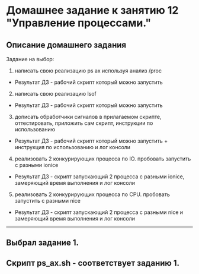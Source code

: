 # Домашнее задание к занятию 12 "Управление процессами."


## Описание домашнего задания

Задание на выбор:    
1. написать свою реализацию ps ax используя анализ /proc
  - Результат ДЗ - рабочий скрипт который можно запустить
2. написать свою реализацию lsof
  - Результат ДЗ - рабочий скрипт который можно запустить
3. дописать обработчики сигналов в прилагаемом скрипте, оттестировать, приложить сам скрипт, инструкции по использованию
  - Результат ДЗ - рабочий скрипт который можно запустить + инструкция по использованию и лог консоли
4. реализовать 2 конкурирующих процесса по IO. пробовать запустить с разными ionice
  - Результат ДЗ - скрипт запускающий 2 процесса с разными ionice, замеряющий время выполнения и лог консоли
5. реализовать 2 конкурирующих процесса по CPU. пробовать запустить с разными nice
  - Результат ДЗ - скрипт запускающий 2 процесса с разными nice и замеряющий время выполнения и лог консоли

---


## Выбрал задание 1.  

## Скрипт ps_ax.sh - соответствует заданию 1.  